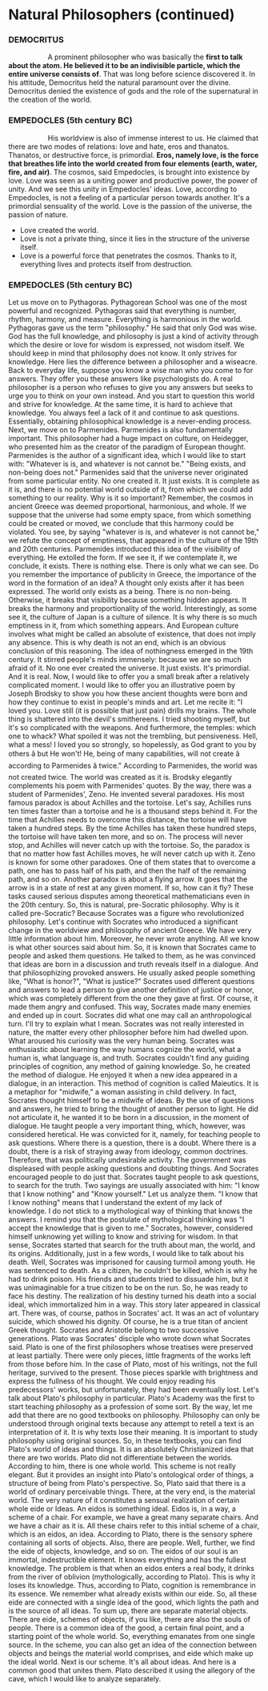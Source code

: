 # Natural Philosophers (continued)

### DEMOCRITUS
<p>
&nbsp;&nbsp;&nbsp;&nbsp;&nbsp;&nbsp;&nbsp;&nbsp;&nbsp;&nbsp;&nbsp;&nbsp;&nbsp;&nbsp;&nbsp;&nbsp;&nbsp;&nbsp;&nbsp;&nbsp;A prominent philosopher who was basically the <b>first to talk about the atom. He believed it to be an indivisible particle, which the entire universe consists of</b>. That was long before science discovered it. In his attitude, Democritus held the natural paramount over the divine. Democritus denied the existence of gods and the role of the supernatural in the creation of the world.
</p>

### EMPEDOCLES (5th century BC)
<p>
&nbsp;&nbsp;&nbsp;&nbsp;&nbsp;&nbsp;&nbsp;&nbsp;&nbsp;&nbsp;&nbsp;&nbsp;&nbsp;&nbsp;&nbsp;&nbsp;&nbsp;&nbsp;&nbsp;&nbsp;His worldview is also of immense interest to us. He claimed that there are two modes of relations: love and hate, eros and thanatos. Thanatos, or destructive force, is primordial. <b>Eros, namely love, is the force that breathes life into the world created from four elements (earth, water, fire, and air)</b>. The cosmos, said Empedocles, is brought into existence by love. Love was seen as a uniting power and productive power, the power of unity. And we see this unity in Empedocles' ideas. Love, according to Empedocles, is not a feeling of a particular person towards another. It's a primordial sensuality of the world. Love is the passion of the universe, the passion of nature.

  - Love created the world.
  - Love is not a private thing, since it lies in the structure of the universe itself.
  - Love is a powerful force that penetrates the cosmos. Thanks to it, everything lives and protects itself from destruction.
  
</p>

### EMPEDOCLES (5th century BC)
<p>Let us move on to Pythagoras. Pythagorean School was one of the most powerful and recognized. Pythagoras said that everything is number, rhythm, harmony, and measure. Everything is harmonious in the world. Pythagoras gave us the term "philosophy." He said that only God was wise. God has the full knowledge, and philosophy is just a kind of activity through which the desire or love for wisdom is expressed, not wisdom itself. We should keep in mind that philosophy does not know. It only strives for knowledge. Here lies the difference between a philosopher and a wiseacre. Back to everyday life, suppose you know a wise man who you come to for answers. They offer you these answers like psychologists do. A real philosopher is a person who refuses to give you any answers but seeks to urge you to think on your own instead. And you start to question this world and strive for knowledge. At the same time, it is hard to achieve that knowledge. You always feel a lack of it and continue to ask questions. Essentially, obtaining philosophical knowledge is a never-ending process. Next, we move on to Parmenides. Parmenides is also fundamentally important. This philosopher had a huge impact on culture, on Heidegger, who presented him as the creator of the paradigm of European thought. Parmenides is the author of a significant idea, which I would like to start with: "Whatever is is, and whatever is not cannot be." "Being exists, and non-being does not." Parmenides said that the universe never originated from some particular entity. No one created it. It just exists. It is complete as it is, and there is no potential world outside of it, from which we could add something to our reality. Why is it so important? Remember, the cosmos in ancient Greece was deemed proportional, harmonious, and whole. If we suppose that the universe had some empty space, from which something could be created or moved, we conclude that this harmony could be violated. You see, by saying "whatever is is, and whatever is not cannot be," we refute the concept of emptiness, that appeared in the culture of the 19th and 20th centuries. Parmenides introduced this idea of the visibility of everything. He extolled the form. If we see it, if we contemplate it, we conclude, it exists. There is nothing else. There is only what we can see. Do you remember the importance of publicity in Greece, the importance of the word in the formation of an idea? A thought only exists after it has been expressed. The world only exists as a being. There is no non-being. Otherwise, it breaks that visibility because something hidden appears. It breaks the harmony and proportionality of the world. Interestingly, as some see it, the culture of Japan is a culture of silence. It is why there is so much emptiness in it, from which something appears. And European culture involves what might be called an absolute of existence, that does not imply any absence. This is why death is not an end, which is an obvious conclusion of this reasoning. The idea of nothingness emerged in the 19th century. It stirred people's minds immensely: because we are so much afraid of it. No one ever created the universe. It just exists. It's primordial. And it is real. Now, I would like to offer you a small break after a relatively complicated moment. I would like to offer you an illustrative poem by Joseph Brodsky to show you how these ancient thoughts were born and how they continue to exist in people's minds and art. Let me recite it: "I loved you. Love still (it is possible that just pain) drills my brains. The whole thing is shattered into the devil's smithereens. I tried shooting myself, but it's so complicated with the weapons. And furthermore, the temples: which one to whack? What spoiled it was not the trembling, but pensiveness. Hell, what a mess! I loved you so strongly, so hopelessly, as God grant to you by others â but He won't! He, being of many capabilities, will not create â according to Parmenides â twice." According to Parmenides, the world was not created twice. The world was created as it is. Brodsky elegantly complements his poem with Parmenides' quotes. By the way, there was a student of Parmenides', Zeno. He invented several paradoxes. His most famous paradox is about Achilles and the tortoise. Let's say, Achilles runs ten times faster than a tortoise and he is a thousand steps behind it. For the time that Achilles needs to overcome this distance, the tortoise will have taken a hundred steps. By the time Achilles has taken these hundred steps, the tortoise will have taken ten more, and so on. The process will never stop, and Achilles will never catch up with the tortoise. So, the paradox is that no matter how fast Achilles moves, he will never catch up with it. Zeno is known for some other paradoxes. One of them states that to overcome a path, one has to pass half of his path, and then the half of the remaining path, and so on. Another paradox is about a flying arrow. It goes that the arrow is in a state of rest at any given moment. If so, how can it fly? These tasks caused serious disputes among theoretical mathematicians even in the 20th century. So, this is natural, pre-Socratic philosophy. Why is it called pre-Socratic? Because Socrates was a figure who revolutionized philosophy. Let's continue with Socrates who introduced a significant change in the worldview and philosophy of ancient Greece. We have very little information about him. Moreover, he never wrote anything. All we know is what other sources said about him. So, it is known that Socrates came to people and asked them questions. He talked to them, as he was convinced that ideas are born in a discussion and truth reveals itself in a dialogue. And that philosophizing provoked answers. He usually asked people something like, "What is honor?", "What is justice?" Socrates used different questions and answers to lead a person to give another definition of justice or honor, which was completely different from the one they gave at first. Of course, it made them angry and confused. This way, Socrates made many enemies and ended up in court. Socrates did what one may call an anthropological turn. I'll try to explain what I mean. Socrates was not really interested in nature, the matter every other philosopher before him had dwelled upon. What aroused his curiosity was the very human being. Socrates was enthusiastic about learning the way humans cognize the world, what a human is, what language is, and truth. Socrates couldn't find any guiding principles of cognition, any method of gaining knowledge. So, he created the method of dialogue. He enjoyed it when a new idea appeared in a dialogue, in an interaction. This method of cognition is called Maieutics. It is a metaphor for "midwife," a woman assisting in child delivery. In fact, Socrates thought himself to be a midwife of ideas. By the use of questions and answers, he tried to bring the thought of another person to light. He did not articulate it, he wanted it to be born in a discussion, in the moment of dialogue. He taught people a very important thing, which, however, was considered heretical. He was convicted for it, namely, for teaching people to ask questions. Where there is a question, there is a doubt. Where there is a doubt, there is a risk of straying away from ideology, common doctrines. Therefore, that was politically undesirable activity. The government was displeased with people asking questions and doubting things. And Socrates encouraged people to do just that. Socrates taught people to ask questions, to search for the truth. Two sayings are usually associated with him: "I know that I know nothing" and "Know yourself." Let us analyze them. "I know that I know nothing" means that I understand the extent of my lack of knowledge. I do not stick to a mythological way of thinking that knows the answers. I remind you that the postulate of mythological thinking was "I accept the knowledge that is given to me." Socrates, however, considered himself unknowing yet willing to know and striving for wisdom. In that sense, Socrates started that search for the truth about man, the world, and its origins. Additionally, just in a few words, I would like to talk about his death. Well, Socrates was imprisoned for causing turmoil among youth. He was sentenced to death. As a citizen, he couldn't be killed, which is why he had to drink poison. His friends and students tried to dissuade him, but it was unimaginable for a true citizen to be on the run. So, he was ready to face his destiny. The realization of his destiny turned his death into a social ideal, which immortalized him in a way. This story later appeared in classical art. There was, of course, pathos in Socrates' act. It was an act of voluntary suicide, which showed his dignity. Of course, he is a true titan of ancient Greek thought. Socrates and Aristotle belong to two successive generations. Plato was Socrates' disciple who wrote down what Socrates said. Plato is one of the first philosophers whose treatises were preserved at least partially. There were only pieces, little fragments of the works left from those before him. In the case of Plato, most of his writings, not the full heritage, survived to the present. Those pieces sparkle with brightness and express the fullness of his thought. We could enjoy reading his predecessors' works, but unfortunately, they had been eventually lost. Let's talk about Plato's philosophy in particular. Plato's Academy was the first to start teaching philosophy as a profession of some sort. By the way, let me add that there are no good textbooks on philosophy. Philosophy can only be understood through original texts because any attempt to retell a text is an interpretation of it. It is why texts lose their meaning. It is important to study philosophy using original sources. So, in these textbooks, you can find Plato's world of ideas and things. It is an absolutely Christianized idea that there are two worlds. Plato did not differentiate between the worlds. According to him, there is one whole world. This scheme is not really elegant. But it provides an insight into Plato's ontological order of things, a structure of being from Plato's perspective. So, Plato said that there is a world of ordinary perceivable things. There, at the very end, is the material world. The very nature of it constitutes a sensual realization of certain whole eide or Ideas. An eidos is something ideal. Eidos is, in a way, a scheme of a chair. For example, we have a great many separate chairs. And we have a chair as it is. All these chairs refer to this initial scheme of a chair, which is an eidos, an idea. According to Plato, there is the sensory sphere containing all sorts of objects. Also, there are people. Well, further, we find the eide of objects, knowledge, and so on. The eidos of our soul is an immortal, indestructible element. It knows everything and has the fullest knowledge. The problem is that when an eidos enters a real body, it drinks from the river of oblivion (mythologically, according to Plato). This is why it loses its knowledge. Thus, according to Plato, cognition is remembrance in its essence. We remember what already exists within our eide. So, all these eide are connected with a single idea of the good, which lights the path and is the source of all ideas. To sum up, there are separate material objects. There are eide, schemes of objects, if you like, there are also the souls of people. There is a common idea of the good, a certain final point, and a starting point of the whole world. So, everything emanates from one single source. In the scheme, you can also get an idea of the connection between objects and beings the material world comprises, and eide which make up the ideal world. Next is our scheme. It's all about ideas. And here is a common good that unites them. Plato described it using the allegory of the cave, which I would like to analyze separately. 
